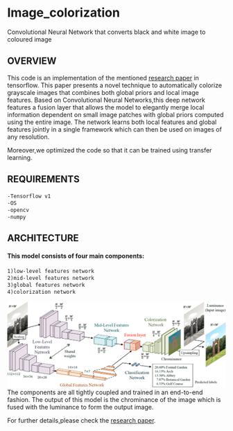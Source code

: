 # Image_colorization
Convolutional Neural Network that converts black and white image to coloured image
## OVERVIEW
This code is an implementation of the mentioned [research paper](http://iizuka.cs.tsukuba.ac.jp/projects/colorization/data/colorization_sig2016.pdf) in tensorflow.
This paper presents a novel technique to automatically colorize grayscale images that combines both global priors and local image features.
Based on Convolutional Neural Networks,this deep network features a fusion layer that allows the model to elegantly merge local information dependent on small image patches with global priors computed using the entire image.
The network learns both local features and global features jointly in a single framework which can then be used on images of any resolution.

Moreover,we optimized the code so that it can be trained using transfer learning.

## REQUIREMENTS
    -Tensorflow v1
    -OS
    -opencv
    -numpy

## ARCHITECTURE
#### This model consists of four main components:
    1)low-level features network
    2)mid-level features network
    3)global features network
    4)colorization network
![alt text](https://github.com/25abhishek/Image_colorization/blob/master/Images/model.png)
The components are all tightly coupled and trained in an end-to-end fashion.
The output of this model is the chrominance of the image which is fused with the luminance to form the output image.

For further details,please check the [research paper](http://iizuka.cs.tsukuba.ac.jp/projects/colorization/data/colorization_sig2016.pdf).
